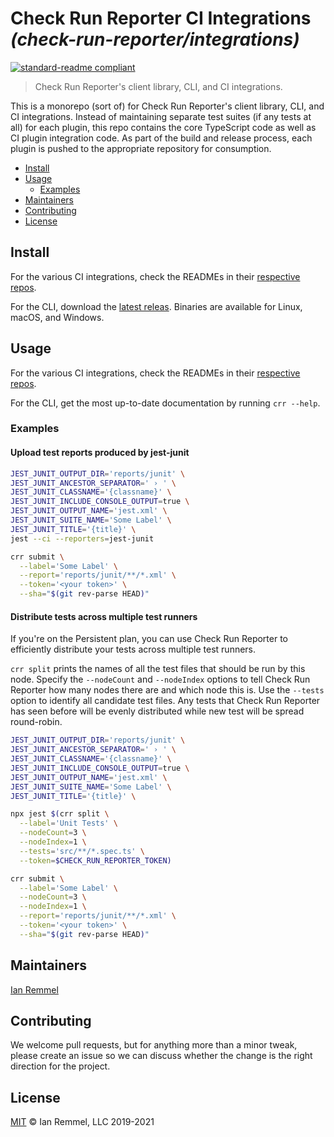 # Check Run Reporter CI Integrations _(check-run-reporter/integrations)_

[![standard-readme compliant](https://img.shields.io/badge/readme%20style-standard-brightgreen.svg?style=flat-square)](https://github.com/RichardLitt/standard-readme)

> Check Run Reporter's client library, CLI, and CI integrations.

This is a monorepo (sort of) for Check Run Reporter's client library, CLI, and
CI integrations. Instead of maintaining separate test suites (if any tests at
all) for each plugin, this repo contains the core TypeScript code as well as CI
plugin integration code. As part of the build and release process, each plugin
is pushed to the appropriate repository for consumption.

<!-- toc -->

-   [Install](#install)
-   [Usage](#usage)
    -   [Examples](#examples)
-   [Maintainers](#maintainers)
-   [Contributing](#contributing)
-   [License](#license)

<!-- tocstop -->

## Install

For the various CI integrations, check the READMEs in their
[respective repos](https://github.com/check-run-reporter).

For the CLI, download the
[latest releas](https://github.com/check-run-reporter/integrations/releases).
Binaries are available for Linux, macOS, and Windows.

## Usage

For the various CI integrations, check the READMEs in their
[respective repos](https://github.com/check-run-reporter).

For the CLI, get the most up-to-date documentation by running `crr --help`.

### Examples

#### Upload test reports produced by jest-junit

```sh
JEST_JUNIT_OUTPUT_DIR='reports/junit' \
JEST_JUNIT_ANCESTOR_SEPARATOR=' › ' \
JEST_JUNIT_CLASSNAME='{classname}' \
JEST_JUNIT_INCLUDE_CONSOLE_OUTPUT=true \
JEST_JUNIT_OUTPUT_NAME='jest.xml' \
JEST_JUNIT_SUITE_NAME='Some Label' \
JEST_JUNIT_TITLE='{title}' \
jest --ci --reporters=jest-junit

crr submit \
  --label='Some Label' \
  --report='reports/junit/**/*.xml' \
  --token='<your token>' \
  --sha="$(git rev-parse HEAD)"
```

#### Distribute tests across multiple test runners

If you're on the Persistent plan, you can use Check Run Reporter to efficiently
distribute your tests across multiple test runners.

`crr split` prints the names of all the test files that should be run by this
node. Specify the `--nodeCount` and `--nodeIndex` options to tell Check Run
Reporter how many nodes there are and which node this is. Use the `--tests`
option to identify all candidate test files. Any tests that Check Run Reporter
has seen before will be evenly distributed while new test will be spread
round-robin.

```sh
JEST_JUNIT_OUTPUT_DIR='reports/junit' \
JEST_JUNIT_ANCESTOR_SEPARATOR=' › ' \
JEST_JUNIT_CLASSNAME='{classname}' \
JEST_JUNIT_INCLUDE_CONSOLE_OUTPUT=true \
JEST_JUNIT_OUTPUT_NAME='jest.xml' \
JEST_JUNIT_SUITE_NAME='Some Label' \
JEST_JUNIT_TITLE='{title}' \

npx jest $(crr split \
  --label='Unit Tests' \
  --nodeCount=3 \
  --nodeIndex=1 \
  --tests='src/**/*.spec.ts' \
  --token=$CHECK_RUN_REPORTER_TOKEN)

crr submit \
  --label='Some Label' \
  --nodeCount=3 \
  --nodeIndex=1 \
  --report='reports/junit/**/*.xml' \
  --token='<your token>' \
  --sha="$(git rev-parse HEAD)"
```

## Maintainers

[Ian Remmel](https://github.com/ianwremmel)

## Contributing

We welcome pull requests, but for anything more than a minor tweak, please
create an issue so we can discuss whether the change is the right direction for
the project.

## License

[MIT](LICENSE) &copy; Ian Remmel, LLC 2019-2021

